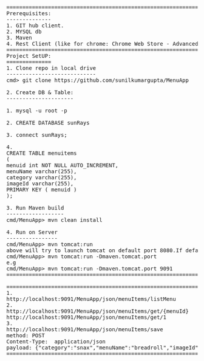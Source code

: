 <pre>===================================================================================================================
Prerequisites:
--------------
1. GIT hub client.
2. MYSQL db
3. Maven
4. Rest Client (like for chrome: Chrome Web Store - Advanced REST client - Google)
====================================================================================================================
Project SetUP:
==============
1. Clone repo in local drive
----------------------------
cmd> git clone https://github.com/sunilkumargupta/MenuApp

2. Create DB & Table:
---------------------

1. mysql -u root -p  <Enter>

2. CREATE DATABASE sunRays  <Enter>

3. connect sunRays; <Enter>

4.
CREATE TABLE menuitems
(
menuid int NOT NULL AUTO_INCREMENT,
menuName varchar(255),
category varchar(255),
imageId varchar(255),
PRIMARY KEY ( menuid )
);

3. Run Maven build
------------------
cmd/MenuApp> mvn clean install

4. Run on Server
----------------
cmd/MenuApp> mvn tomcat:run
above will try to launch tomcat on default port 8080.If default port is already busy then use below command to use different port
cmd/MenuApp> mvn tomcat:run -Dmaven.tomcat.port <any unused port> 
e.g 
cmd/MenuApp> mvn tomcat:run -Dmaven.tomcat.port 9091
==========================================================================================================================

==========================================================================================================================
1.
http://localhost:9091/MenuApp/json/menuItems/listMenu
2.
http://localhost:9091/MenuApp/json/menuItems/get/{menuId}
http://localhost:9091/MenuApp/json/menuItems/get/1
3.
http://localhost:9091/MenuApp/json/menuItems/save
method: POST
Content-Type:  application/json
payload: {"category":"snax","menuName":"breadroll","imageId":"xxx"}
========================================================================================================================</pre>

